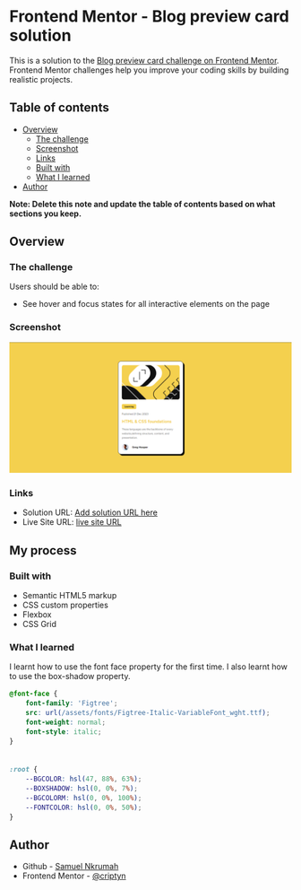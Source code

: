 # Frontend Mentor - Blog preview card solution

This is a solution to the [Blog preview card challenge on Frontend Mentor](https://www.frontendmentor.io/challenges/blog-preview-card-ckPaj01IcS). Frontend Mentor challenges help you improve your coding skills by building realistic projects. 

## Table of contents

- [Overview](#overview)
  - [The challenge](#the-challenge)
  - [Screenshot](#screenshot)
  - [Links](#links)
  - [Built with](#built-with)
  - [What I learned](#what-i-learned)
- [Author](#author)

**Note: Delete this note and update the table of contents based on what sections you keep.**

## Overview

### The challenge

Users should be able to:

- See hover and focus states for all interactive elements on the page

### Screenshot

![Blog preview card](./design/screenshot.png)


### Links

- Solution URL: [Add solution URL here](https://your-solution-url.com)
- Live Site URL: [live site URL](https://github.com/nanayaww/FrontendMentor-Challenges/edit/main/blog-preview-card-main)

## My process

### Built with

- Semantic HTML5 markup
- CSS custom properties
- Flexbox
- CSS Grid


### What I learned

I learnt how to use the font face property for the first time. I also learnt how to use the box-shadow property.

```css
@font-face {
    font-family: 'Figtree';
    src: url(/assets/fonts/Figtree-Italic-VariableFont_wght.ttf);
    font-weight: normal;
    font-style: italic;
}


:root {
    --BGCOLOR: hsl(47, 88%, 63%);
    --BOXSHADOW: hsl(0, 0%, 7%);
    --BGCOLORM: hsl(0, 0%, 100%);
    --FONTCOLOR: hsl(0, 0%, 50%);
}
```

## Author

- Github - [Samuel Nkrumah](https://github.com/nanayaww)
- Frontend Mentor - [@criptyn](https://www.frontendmentor.io/profile/criptyn)
